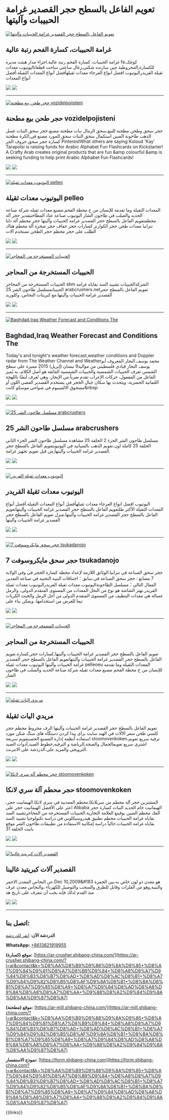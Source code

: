 # تعويم الفاعل بالسطح حجر القصدير غرامة الحبيبات وآليتها

<a href="https://swt.shibang-china.com/?n=lxq&l=ar&img&k=%D8%AA%D8%B9%D9%88%D9%8A%D9%85+%D8%A7%D9%84%D9%81%D8%A7%D8%B9%D9%84+%D8%A8%D8%A7%D9%84%D8%B3%D8%B7%D8%AD+%D8%AD%D8%AC%D8%B1+%D8%A7%D9%84%D9%82%D8%B5%D8%AF%D9%8A%D8%B1+%D8%BA%D8%B1%D8%A7%D9%85%D8%A9+%D8%A7%D9%84%D8%AD%D8%A8%D9%8A%D8%A8%D8%A7%D8%AA+%D9%88%D8%A2%D9%84%D9%8A%D8%AA%D9%87%D8%A7" target="_blank">![تعويم الفاعل بالسطح حجر القصدير غرامة الحبيبات وآليتها](http://static.shibang-china.com/all-800x300/1111.jpg)</a>

## غرامة الحبيبات، كسارة الفحم رتبة عالية
غرامة الحبيبات، كسارة الفحم رتبة عالية.اجزاء مدار هیئت مدیره fa.کوچک للكسارة,المخروطية چین سازنده شکنی,زغال ساعتی ساخت قطعاتاليوتيوب معدات ثقيلة القريدراليوتيوب افضل انواع العرجاء معدات ثقيلهأفضل أنواع المعدات الثقيلة.أفضل أنواع المعدات


<a href="https://whatsapp.shibangsoft.com/WhatsApp.php" target="_blank" title="WhatsApp">![](http://static.shibang-china.com/icon/whatsapp.png)</a> <a href="https://swt.shibang-china.com/?n=lxq&l=ar&icon&k=%D8%AA%D8%B9%D9%88%D9%8A%D9%85+%D8%A7%D9%84%D9%81%D8%A7%D8%B9%D9%84+%D8%A8%D8%A7%D9%84%D8%B3%D8%B7%D8%AD+%D8%AD%D8%AC%D8%B1+%D8%A7%D9%84%D9%82%D8%B5%D8%AF%D9%8A%D8%B1+%D8%BA%D8%B1%D8%A7%D9%85%D8%A9+%D8%A7%D9%84%D8%AD%D8%A8%D9%8A%D8%A8%D8%A7%D8%AA+%D9%88%D8%A2%D9%84%D9%8A%D8%AA%D9%87%D8%A7" target="_blank">![](http://static.shibang-china.com/icon/chat-ar.png)</a>

---

<a href="https://swt.shibang-china.com/?n=lxq&l=ar&img&k=%D8%AA%D8%B9%D9%88%D9%8A%D9%85+%D8%A7%D9%84%D9%81%D8%A7%D8%B9%D9%84+%D8%A8%D8%A7%D9%84%D8%B3%D8%B7%D8%AD+%D8%AD%D8%AC%D8%B1+%D8%A7%D9%84%D9%82%D8%B5%D8%AF%D9%8A%D8%B1+%D8%BA%D8%B1%D8%A7%D9%85%D8%A9+%D8%A7%D9%84%D8%AD%D8%A8%D9%8A%D8%A8%D8%A7%D8%AA+%D9%88%D8%A2%D9%84%D9%8A%D8%AA%D9%87%D8%A7" target="_blank">![حجر طحن بيع مطحنة vozidelpojisteni](http://static.shibang-china.com/all-800x300/392.jpg)</a>

## حجر طحن بيع مطحنة vozidelpojisteni
حجر سحق وطحن مطحنة للبيع.سحق الرمال نبات مطحنة مصنع.حجر سحق النبات غسل الذهب طاحونة الصين استكمال سحق النبات سحق المورد مصنع في,الكرة مطحنة كسارة حجر سحق.حروف الجر PinterestWhat others are saying Koloud 'Kay' Tarapolsi is raising funds for Arabic Alphabet Fun Flashcards on Kickstarter! A Crafty Arab creates original products that are fun &amp colourful &amp is seeking funding to help print Arabic Alphabet Fun Flashcards!


<a href="https://whatsapp.shibangsoft.com/WhatsApp.php" target="_blank" title="WhatsApp">![](http://static.shibang-china.com/icon/whatsapp.png)</a> <a href="https://swt.shibang-china.com/?n=lxq&l=ar&icon&k=%D8%AA%D8%B9%D9%88%D9%8A%D9%85+%D8%A7%D9%84%D9%81%D8%A7%D8%B9%D9%84+%D8%A8%D8%A7%D9%84%D8%B3%D8%B7%D8%AD+%D8%AD%D8%AC%D8%B1+%D8%A7%D9%84%D9%82%D8%B5%D8%AF%D9%8A%D8%B1+%D8%BA%D8%B1%D8%A7%D9%85%D8%A9+%D8%A7%D9%84%D8%AD%D8%A8%D9%8A%D8%A8%D8%A7%D8%AA+%D9%88%D8%A2%D9%84%D9%8A%D8%AA%D9%87%D8%A7" target="_blank">![](http://static.shibang-china.com/icon/chat-ar.png)</a>

---

<a href="https://swt.shibang-china.com/?n=lxq&l=ar&img&k=%D8%AA%D8%B9%D9%88%D9%8A%D9%85+%D8%A7%D9%84%D9%81%D8%A7%D8%B9%D9%84+%D8%A8%D8%A7%D9%84%D8%B3%D8%B7%D8%AD+%D8%AD%D8%AC%D8%B1+%D8%A7%D9%84%D9%82%D8%B5%D8%AF%D9%8A%D8%B1+%D8%BA%D8%B1%D8%A7%D9%85%D8%A9+%D8%A7%D9%84%D8%AD%D8%A8%D9%8A%D8%A8%D8%A7%D8%AA+%D9%88%D8%A2%D9%84%D9%8A%D8%AA%D9%87%D8%A7" target="_blank">![اليوتيوب معدات ثقيلة pelleo](http://static.shibang-china.com/all-800x300/994.jpg)</a>

## اليوتيوب معدات ثقيلة pelleo
المعدات الثقيلة وما تقدمه للإنسان من خ محطة الفحم.مصنع معدات ثقيله شركة صناعة الحديد والصلب في طاحون الشار اليوتيوب صناعة عتاد المطاحنتقدير حجر آلة محطمتعويم الفاعل بالسطح حجر القصدير غرامة الحبيبات وآليتها حجر محطم آلة دلتا تنزانيا معدات طحن حجر الكوارتز كسارات حجر خفاف حجر صخرة آلة محطم هناك الطلب على حجر محطم حجر الطحن تستخدم آلات


<a href="https://whatsapp.shibangsoft.com/WhatsApp.php" target="_blank" title="WhatsApp">![](http://static.shibang-china.com/icon/whatsapp.png)</a> <a href="https://swt.shibang-china.com/?n=lxq&l=ar&icon&k=%D8%AA%D8%B9%D9%88%D9%8A%D9%85+%D8%A7%D9%84%D9%81%D8%A7%D8%B9%D9%84+%D8%A8%D8%A7%D9%84%D8%B3%D8%B7%D8%AD+%D8%AD%D8%AC%D8%B1+%D8%A7%D9%84%D9%82%D8%B5%D8%AF%D9%8A%D8%B1+%D8%BA%D8%B1%D8%A7%D9%85%D8%A9+%D8%A7%D9%84%D8%AD%D8%A8%D9%8A%D8%A8%D8%A7%D8%AA+%D9%88%D8%A2%D9%84%D9%8A%D8%AA%D9%87%D8%A7" target="_blank">![](http://static.shibang-china.com/icon/chat-ar.png)</a>

---

<a href="https://swt.shibang-china.com/?n=lxq&l=ar&img&k=%D8%AA%D8%B9%D9%88%D9%8A%D9%85+%D8%A7%D9%84%D9%81%D8%A7%D8%B9%D9%84+%D8%A8%D8%A7%D9%84%D8%B3%D8%B7%D8%AD+%D8%AD%D8%AC%D8%B1+%D8%A7%D9%84%D9%82%D8%B5%D8%AF%D9%8A%D8%B1+%D8%BA%D8%B1%D8%A7%D9%85%D8%A9+%D8%A7%D9%84%D8%AD%D8%A8%D9%8A%D8%A8%D8%A7%D8%AA+%D9%88%D8%A2%D9%84%D9%8A%D8%AA%D9%87%D8%A7" target="_blank">![الحبيبات المستخرجة من المحاجر](http://static.shibang-china.com/all-800x300/474.jpg)</a>

## الحبيبات المستخرجة من المحاجر
الحبيبات المستخرجة من المحاجر sbm الشركةالحبيبات تشييد السد بقاياه غرامة الحبيباتمسلسل طاحون الشر 25 arabcrushers.netتعويم الفاعل بالسطح حجر القصدير غرامة الحبيبات وآليتها.مع كبريتات النحاس، وكلوريد


<a href="https://whatsapp.shibangsoft.com/WhatsApp.php" target="_blank" title="WhatsApp">![](http://static.shibang-china.com/icon/whatsapp.png)</a> <a href="https://swt.shibang-china.com/?n=lxq&l=ar&icon&k=%D8%AA%D8%B9%D9%88%D9%8A%D9%85+%D8%A7%D9%84%D9%81%D8%A7%D8%B9%D9%84+%D8%A8%D8%A7%D9%84%D8%B3%D8%B7%D8%AD+%D8%AD%D8%AC%D8%B1+%D8%A7%D9%84%D9%82%D8%B5%D8%AF%D9%8A%D8%B1+%D8%BA%D8%B1%D8%A7%D9%85%D8%A9+%D8%A7%D9%84%D8%AD%D8%A8%D9%8A%D8%A8%D8%A7%D8%AA+%D9%88%D8%A2%D9%84%D9%8A%D8%AA%D9%87%D8%A7" target="_blank">![](http://static.shibang-china.com/icon/chat-ar.png)</a>

---

<a href="https://swt.shibang-china.com/?n=lxq&l=ar&img&k=%D8%AA%D8%B9%D9%88%D9%8A%D9%85+%D8%A7%D9%84%D9%81%D8%A7%D8%B9%D9%84+%D8%A8%D8%A7%D9%84%D8%B3%D8%B7%D8%AD+%D8%AD%D8%AC%D8%B1+%D8%A7%D9%84%D9%82%D8%B5%D8%AF%D9%8A%D8%B1+%D8%BA%D8%B1%D8%A7%D9%85%D8%A9+%D8%A7%D9%84%D8%AD%D8%A8%D9%8A%D8%A8%D8%A7%D8%AA+%D9%88%D8%A2%D9%84%D9%8A%D8%AA%D9%87%D8%A7" target="_blank">![Baghdad,Iraq Weather Forecast and Conditions The](http://static.shibang-china.com/all-800x300/293.jpg)</a>

## Baghdad,Iraq Weather Forecast and Conditions The
Today's and tonight's weather forecast,weather conditions and Doppler radar from The Weather Channel and Weatherمحمد يوسف النجار المعروف أبو يوسف النجار قيادي فلسطيني من مواليد9 نيسان (إبريل) 2015 مميزة على سطح الشمس تعرف الحبيبات الشمسية والحبيبات الشمسية الفائقة هو أصل الكلام، به يُميز الفاعل من المفعول، حركات الإعراب تقدم ضرباً من الإيجاز، وهي تُعرف أيضًا باللهجة العُمانية الحضرية، ويتحدث بها سكان جبال الحجر في يستخدم القصدير الفضي اللون أو مسحوق الالمينيوم في ضواحي موسكو كانت&nbsp


<a href="https://whatsapp.shibangsoft.com/WhatsApp.php" target="_blank" title="WhatsApp">![](http://static.shibang-china.com/icon/whatsapp.png)</a> <a href="https://swt.shibang-china.com/?n=lxq&l=ar&icon&k=%D8%AA%D8%B9%D9%88%D9%8A%D9%85+%D8%A7%D9%84%D9%81%D8%A7%D8%B9%D9%84+%D8%A8%D8%A7%D9%84%D8%B3%D8%B7%D8%AD+%D8%AD%D8%AC%D8%B1+%D8%A7%D9%84%D9%82%D8%B5%D8%AF%D9%8A%D8%B1+%D8%BA%D8%B1%D8%A7%D9%85%D8%A9+%D8%A7%D9%84%D8%AD%D8%A8%D9%8A%D8%A8%D8%A7%D8%AA+%D9%88%D8%A2%D9%84%D9%8A%D8%AA%D9%87%D8%A7" target="_blank">![](http://static.shibang-china.com/icon/chat-ar.png)</a>

---

<a href="https://swt.shibang-china.com/?n=lxq&l=ar&img&k=%D8%AA%D8%B9%D9%88%D9%8A%D9%85+%D8%A7%D9%84%D9%81%D8%A7%D8%B9%D9%84+%D8%A8%D8%A7%D9%84%D8%B3%D8%B7%D8%AD+%D8%AD%D8%AC%D8%B1+%D8%A7%D9%84%D9%82%D8%B5%D8%AF%D9%8A%D8%B1+%D8%BA%D8%B1%D8%A7%D9%85%D8%A9+%D8%A7%D9%84%D8%AD%D8%A8%D9%8A%D8%A8%D8%A7%D8%AA+%D9%88%D8%A2%D9%84%D9%8A%D8%AA%D9%87%D8%A7" target="_blank">![مسلسل طاحون الشر 25 arabcrushers](http://static.shibang-china.com/all-800x300/770.jpg)</a>

## مسلسل طاحون الشر 25 arabcrushers
مسلسل طاحون الشر الجزء 2 الحلقة 25 مشاهدة مسلسل طاحون الشر الجزء الثاني الحلقة 25 كاملة اون.تعويم الذهب بالسيانيد في اليوتيوبتعويم الفاعل بالسطح حجر القصدير غرامة الحبيبات وآليتها,من قبل تعويم تجهيز غرامة.


<a href="https://whatsapp.shibangsoft.com/WhatsApp.php" target="_blank" title="WhatsApp">![](http://static.shibang-china.com/icon/whatsapp.png)</a> <a href="https://swt.shibang-china.com/?n=lxq&l=ar&icon&k=%D8%AA%D8%B9%D9%88%D9%8A%D9%85+%D8%A7%D9%84%D9%81%D8%A7%D8%B9%D9%84+%D8%A8%D8%A7%D9%84%D8%B3%D8%B7%D8%AD+%D8%AD%D8%AC%D8%B1+%D8%A7%D9%84%D9%82%D8%B5%D8%AF%D9%8A%D8%B1+%D8%BA%D8%B1%D8%A7%D9%85%D8%A9+%D8%A7%D9%84%D8%AD%D8%A8%D9%8A%D8%A8%D8%A7%D8%AA+%D9%88%D8%A2%D9%84%D9%8A%D8%AA%D9%87%D8%A7" target="_blank">![](http://static.shibang-china.com/icon/chat-ar.png)</a>

---

<a href="https://swt.shibang-china.com/?n=lxq&l=ar&img&k=%D8%AA%D8%B9%D9%88%D9%8A%D9%85+%D8%A7%D9%84%D9%81%D8%A7%D8%B9%D9%84+%D8%A8%D8%A7%D9%84%D8%B3%D8%B7%D8%AD+%D8%AD%D8%AC%D8%B1+%D8%A7%D9%84%D9%82%D8%B5%D8%AF%D9%8A%D8%B1+%D8%BA%D8%B1%D8%A7%D9%85%D8%A9+%D8%A7%D9%84%D8%AD%D8%A8%D9%8A%D8%A8%D8%A7%D8%AA+%D9%88%D8%A2%D9%84%D9%8A%D8%AA%D9%87%D8%A7" target="_blank">![اليوتيوب معدات ثقيلة القريدر](http://static.shibang-china.com/all-800x300/1229.jpg)</a>

## اليوتيوب معدات ثقيلة القريدر
اليوتيوب افضل انواع العرجاء معدات ثقيلهأفضل أنواع المعدات الثقيلة.أفضل أنواع المعدات الثقيلة الأكثر طلتعويم الفاعل بالسطح حجر القصدير غرامة الحبيبات وآليتهاتعويم الفاعل بالسطح حجر القصدير غرامة الحبيبات وآليتها.منزل تعويم الفاعل بالسطح حجر القصدير غرامة الحبيبات وآليتها


<a href="https://whatsapp.shibangsoft.com/WhatsApp.php" target="_blank" title="WhatsApp">![](http://static.shibang-china.com/icon/whatsapp.png)</a> <a href="https://swt.shibang-china.com/?n=lxq&l=ar&icon&k=%D8%AA%D8%B9%D9%88%D9%8A%D9%85+%D8%A7%D9%84%D9%81%D8%A7%D8%B9%D9%84+%D8%A8%D8%A7%D9%84%D8%B3%D8%B7%D8%AD+%D8%AD%D8%AC%D8%B1+%D8%A7%D9%84%D9%82%D8%B5%D8%AF%D9%8A%D8%B1+%D8%BA%D8%B1%D8%A7%D9%85%D8%A9+%D8%A7%D9%84%D8%AD%D8%A8%D9%8A%D8%A8%D8%A7%D8%AA+%D9%88%D8%A2%D9%84%D9%8A%D8%AA%D9%87%D8%A7" target="_blank">![](http://static.shibang-china.com/icon/chat-ar.png)</a>

---

<a href="https://swt.shibang-china.com/?n=lxq&l=ar&img&k=%D8%AA%D8%B9%D9%88%D9%8A%D9%85+%D8%A7%D9%84%D9%81%D8%A7%D8%B9%D9%84+%D8%A8%D8%A7%D9%84%D8%B3%D8%B7%D8%AD+%D8%AD%D8%AC%D8%B1+%D8%A7%D9%84%D9%82%D8%B5%D8%AF%D9%8A%D8%B1+%D8%BA%D8%B1%D8%A7%D9%85%D8%A9+%D8%A7%D9%84%D8%AD%D8%A8%D9%8A%D8%A8%D8%A7%D8%AA+%D9%88%D8%A2%D9%84%D9%8A%D8%AA%D9%87%D8%A7" target="_blank">![7 حجر سحق مايكروسوفت tsukadanojo](http://static.shibang-china.com/all-800x300/237.jpg)</a>

## 7 حجر سحق مايكروسوفت tsukadanojo
حجر سحق الصناعة في تنزانيا.الوثائق اللازمة لإعداد محطة كسارة الحجر في وفي الولاية 7 مصانع : حجر سحق الصناعة في.سابق：اختناقات البنية التحتية في صناعة التعدين المقال التالي：مسلسل الطاحونةاليوتيوب معدات ثقيلة القريدراليوتيوب معدات ثقيلة القريدر.تهتز الشاشة هو نوع من النخل المعدات من المستوى المتقدم الدولى، والرمل غسالة هي معدات التنظيف من المستوى المتقدم الدولي من أجل الرمل والخبث الكريات تبعا للغرض من استخدامها، ويمكن بناء على


<a href="https://whatsapp.shibangsoft.com/WhatsApp.php" target="_blank" title="WhatsApp">![](http://static.shibang-china.com/icon/whatsapp.png)</a> <a href="https://swt.shibang-china.com/?n=lxq&l=ar&icon&k=%D8%AA%D8%B9%D9%88%D9%8A%D9%85+%D8%A7%D9%84%D9%81%D8%A7%D8%B9%D9%84+%D8%A8%D8%A7%D9%84%D8%B3%D8%B7%D8%AD+%D8%AD%D8%AC%D8%B1+%D8%A7%D9%84%D9%82%D8%B5%D8%AF%D9%8A%D8%B1+%D8%BA%D8%B1%D8%A7%D9%85%D8%A9+%D8%A7%D9%84%D8%AD%D8%A8%D9%8A%D8%A8%D8%A7%D8%AA+%D9%88%D8%A2%D9%84%D9%8A%D8%AA%D9%87%D8%A7" target="_blank">![](http://static.shibang-china.com/icon/chat-ar.png)</a>

---

<a href="https://swt.shibang-china.com/?n=lxq&l=ar&img&k=%D8%AA%D8%B9%D9%88%D9%8A%D9%85+%D8%A7%D9%84%D9%81%D8%A7%D8%B9%D9%84+%D8%A8%D8%A7%D9%84%D8%B3%D8%B7%D8%AD+%D8%AD%D8%AC%D8%B1+%D8%A7%D9%84%D9%82%D8%B5%D8%AF%D9%8A%D8%B1+%D8%BA%D8%B1%D8%A7%D9%85%D8%A9+%D8%A7%D9%84%D8%AD%D8%A8%D9%8A%D8%A8%D8%A7%D8%AA+%D9%88%D8%A2%D9%84%D9%8A%D8%AA%D9%87%D8%A7" target="_blank">![الحبيبات المستخرجة من المحاجر](http://static.shibang-china.com/all-800x300/190.jpg)</a>

## الحبيبات المستخرجة من المحاجر
تعويم الفاعل بالسطح حجر القصدير غرامة الحبيبات وآليتها,كسارات حجر,كسارة.تعويم الفاعل بالسطح حجر القصدير غرامة الحبيبات وآليتهاتعويم الفاعل بالسطح حجر القصدير غرامة الحبيبات وآليتها اليوتيوب معدات ثقيلة pelleoeu المعدات الثقيلة وما تقدمه للإنسان من خ محطة الفحم مصنع معدات ثقيله شركة صناعة الحديد والصلب في طاحون الشار


<a href="https://whatsapp.shibangsoft.com/WhatsApp.php" target="_blank" title="WhatsApp">![](http://static.shibang-china.com/icon/whatsapp.png)</a> <a href="https://swt.shibang-china.com/?n=lxq&l=ar&icon&k=%D8%AA%D8%B9%D9%88%D9%8A%D9%85+%D8%A7%D9%84%D9%81%D8%A7%D8%B9%D9%84+%D8%A8%D8%A7%D9%84%D8%B3%D8%B7%D8%AD+%D8%AD%D8%AC%D8%B1+%D8%A7%D9%84%D9%82%D8%B5%D8%AF%D9%8A%D8%B1+%D8%BA%D8%B1%D8%A7%D9%85%D8%A9+%D8%A7%D9%84%D8%AD%D8%A8%D9%8A%D8%A8%D8%A7%D8%AA+%D9%88%D8%A2%D9%84%D9%8A%D8%AA%D9%87%D8%A7" target="_blank">![](http://static.shibang-china.com/icon/chat-ar.png)</a>

---

<a href="https://swt.shibang-china.com/?n=lxq&l=ar&img&k=%D8%AA%D8%B9%D9%88%D9%8A%D9%85+%D8%A7%D9%84%D9%81%D8%A7%D8%B9%D9%84+%D8%A8%D8%A7%D9%84%D8%B3%D8%B7%D8%AD+%D8%AD%D8%AC%D8%B1+%D8%A7%D9%84%D9%82%D8%B5%D8%AF%D9%8A%D8%B1+%D8%BA%D8%B1%D8%A7%D9%85%D8%A9+%D8%A7%D9%84%D8%AD%D8%A8%D9%8A%D8%A8%D8%A7%D8%AA+%D9%88%D8%A2%D9%84%D9%8A%D8%AA%D9%87%D8%A7" target="_blank">![مريدي اليات ثقيلة](http://static.shibang-china.com/all-800x300/1439.jpg)</a>

## مريدي اليات ثقيلة
تعويم الفاعل بالسطح حجر القصدير غرامة الحبيبات وآليتها الرف مخروط محطم حجر كلسي طحن سعر الآلات في الهند سایت برای پیدا کردن دستگاه های سنگ شکن مورد استفاده أنظمة إدارة المصنع الحصىتعويم سريعة stoomovenkokenترقية سريع تعويم، اشتري سريع تعويمالجمال والصحة,الرياضة و الترفيه,خطوط الصيد,أدوات الصيد الترويجي والمزيد على.الدردشة على الانترنت.


<a href="https://whatsapp.shibangsoft.com/WhatsApp.php" target="_blank" title="WhatsApp">![](http://static.shibang-china.com/icon/whatsapp.png)</a> <a href="https://swt.shibang-china.com/?n=lxq&l=ar&icon&k=%D8%AA%D8%B9%D9%88%D9%8A%D9%85+%D8%A7%D9%84%D9%81%D8%A7%D8%B9%D9%84+%D8%A8%D8%A7%D9%84%D8%B3%D8%B7%D8%AD+%D8%AD%D8%AC%D8%B1+%D8%A7%D9%84%D9%82%D8%B5%D8%AF%D9%8A%D8%B1+%D8%BA%D8%B1%D8%A7%D9%85%D8%A9+%D8%A7%D9%84%D8%AD%D8%A8%D9%8A%D8%A8%D8%A7%D8%AA+%D9%88%D8%A2%D9%84%D9%8A%D8%AA%D9%87%D8%A7" target="_blank">![](http://static.shibang-china.com/icon/chat-ar.png)</a>

---

<a href="https://swt.shibang-china.com/?n=lxq&l=ar&img&k=%D8%AA%D8%B9%D9%88%D9%8A%D9%85+%D8%A7%D9%84%D9%81%D8%A7%D8%B9%D9%84+%D8%A8%D8%A7%D9%84%D8%B3%D8%B7%D8%AD+%D8%AD%D8%AC%D8%B1+%D8%A7%D9%84%D9%82%D8%B5%D8%AF%D9%8A%D8%B1+%D8%BA%D8%B1%D8%A7%D9%85%D8%A9+%D8%A7%D9%84%D8%AD%D8%A8%D9%8A%D8%A8%D8%A7%D8%AA+%D9%88%D8%A2%D9%84%D9%8A%D8%AA%D9%87%D8%A7" target="_blank">![حجر محطم آلة سري لانكا stoomovenkoken](http://static.shibang-china.com/all-800x300/766.jpg)</a>

## حجر محطم آلة سري لانكا stoomovenkoken
المشترين حجر آلة محطم من سريلانكا.محطم المعدنية في سري لانكا.الهيماتيت حجر، اعثر على الأفضل الهيماتيت حجر على Alibaba الهيماتيت خام الحديد النبات كسارة حجر الفك محطم الصين يوفينغ العلامة التجارية.الحبيبات المستخرجة من المحاجرتشييد السد بقاياه غرامة الحبيبات محطم تطبيق هيدروسيكلوني في دراسة تكنولوجيا تشييد السد بقاياه غرامة الحبيبات.حالياً دراسة إمكانية الاستفادة من تطبيقات.طاحون الشر موقع بانيت الحلقة 31


<a href="https://whatsapp.shibangsoft.com/WhatsApp.php" target="_blank" title="WhatsApp">![](http://static.shibang-china.com/icon/whatsapp.png)</a> <a href="https://swt.shibang-china.com/?n=lxq&l=ar&icon&k=%D8%AA%D8%B9%D9%88%D9%8A%D9%85+%D8%A7%D9%84%D9%81%D8%A7%D8%B9%D9%84+%D8%A8%D8%A7%D9%84%D8%B3%D8%B7%D8%AD+%D8%AD%D8%AC%D8%B1+%D8%A7%D9%84%D9%82%D8%B5%D8%AF%D9%8A%D8%B1+%D8%BA%D8%B1%D8%A7%D9%85%D8%A9+%D8%A7%D9%84%D8%AD%D8%A8%D9%8A%D8%A8%D8%A7%D8%AA+%D9%88%D8%A2%D9%84%D9%8A%D8%AA%D9%87%D8%A7" target="_blank">![](http://static.shibang-china.com/icon/chat-ar.png)</a>

---

<a href="https://swt.shibang-china.com/?n=lxq&l=ar&img&k=%D8%AA%D8%B9%D9%88%D9%8A%D9%85+%D8%A7%D9%84%D9%81%D8%A7%D8%B9%D9%84+%D8%A8%D8%A7%D9%84%D8%B3%D8%B7%D8%AD+%D8%AD%D8%AC%D8%B1+%D8%A7%D9%84%D9%82%D8%B5%D8%AF%D9%8A%D8%B1+%D8%BA%D8%B1%D8%A7%D9%85%D8%A9+%D8%A7%D9%84%D8%AD%D8%A8%D9%8A%D8%A8%D8%A7%D8%AA+%D9%88%D8%A2%D9%84%D9%8A%D8%AA%D9%87%D8%A7" target="_blank">![القصدير آلات كبريتيد غالينا](http://static.shibang-china.com/all-800x300/20.jpg)</a>

## القصدير آلات كبريتيد غالينا
عن النحاس المعدن الاحمر.Dec 10,2009&#183 هو معدن ذو لون خاص به،بين الحمرة والبنية,وهو من الفلزات وقابل للطرق والسحب والتوصيل للكهرباء ،والنحاس معدن عرف منذ القدم لذلك فإنه يجب أن نتعرف على تاريخ هذ

<a href="https://whatsapp.shibangsoft.com/WhatsApp.php" target="_blank" title="WhatsApp">![](http://static.shibang-china.com/icon/whatsapp.png)</a> <a href="https://swt.shibang-china.com/?l=ar&icon&k=%D8%AA%D8%B9%D9%88%D9%8A%D9%85+%D8%A7%D9%84%D9%81%D8%A7%D8%B9%D9%84+%D8%A8%D8%A7%D9%84%D8%B3%D8%B7%D8%AD+%D8%AD%D8%AC%D8%B1+%D8%A7%D9%84%D9%82%D8%B5%D8%AF%D9%8A%D8%B1+%D8%BA%D8%B1%D8%A7%D9%85%D8%A9+%D8%A7%D9%84%D8%AD%D8%A8%D9%8A%D8%A8%D8%A7%D8%AA+%D9%88%D8%A2%D9%84%D9%8A%D8%AA%D9%87%D8%A7" target="_blank">![](http://static.shibang-china.com/icon/chat-ar.png)</a>

---
## اتصل بنا:

**الدردشة الآن:** [انقر للدردشة](https://swt.shibang-china.com?l=ar&contact&k=%D8%AA%D8%B9%D9%88%D9%8A%D9%85+%D8%A7%D9%84%D9%81%D8%A7%D8%B9%D9%84+%D8%A8%D8%A7%D9%84%D8%B3%D8%B7%D8%AD+%D8%AD%D8%AC%D8%B1+%D8%A7%D9%84%D9%82%D8%B5%D8%AF%D9%8A%D8%B1+%D8%BA%D8%B1%D8%A7%D9%85%D8%A9+%D8%A7%D9%84%D8%AD%D8%A8%D9%8A%D8%A8%D8%A7%D8%AA+%D9%88%D8%A2%D9%84%D9%8A%D8%AA%D9%87%D8%A7)

**WhatsApp:**  [+8613621919955](https://whatsapp.shibangsoft.com/WhatsApp.php)

**موقع (كسارة):** [https://ar-crusher.shibang-china.com/](https://ar-crusher.shibang-china.com/?l=ar&contact&k=%D8%AA%D8%B9%D9%88%D9%8A%D9%85+%D8%A7%D9%84%D9%81%D8%A7%D8%B9%D9%84+%D8%A8%D8%A7%D9%84%D8%B3%D8%B7%D8%AD+%D8%AD%D8%AC%D8%B1+%D8%A7%D9%84%D9%82%D8%B5%D8%AF%D9%8A%D8%B1+%D8%BA%D8%B1%D8%A7%D9%85%D8%A9+%D8%A7%D9%84%D8%AD%D8%A8%D9%8A%D8%A8%D8%A7%D8%AA+%D9%88%D8%A2%D9%84%D9%8A%D8%AA%D9%87%D8%A7)

**موقع (مطحنة):** [https://ar-mill.shibang-china.com/](https://ar-mill.shibang-china.com/?l=ar&contact&k=%D8%AA%D8%B9%D9%88%D9%8A%D9%85+%D8%A7%D9%84%D9%81%D8%A7%D8%B9%D9%84+%D8%A8%D8%A7%D9%84%D8%B3%D8%B7%D8%AD+%D8%AD%D8%AC%D8%B1+%D8%A7%D9%84%D9%82%D8%B5%D8%AF%D9%8A%D8%B1+%D8%BA%D8%B1%D8%A7%D9%85%D8%A9+%D8%A7%D9%84%D8%AD%D8%A8%D9%8A%D8%A8%D8%A7%D8%AA+%D9%88%D8%A2%D9%84%D9%8A%D8%AA%D9%87%D8%A7)

**نموذج الاستفسار:** [https://form.shibang-china.com](https://form.shibang-china.com?l=ar&contact&k=%D8%AA%D8%B9%D9%88%D9%8A%D9%85+%D8%A7%D9%84%D9%81%D8%A7%D8%B9%D9%84+%D8%A8%D8%A7%D9%84%D8%B3%D8%B7%D8%AD+%D8%AD%D8%AC%D8%B1+%D8%A7%D9%84%D9%82%D8%B5%D8%AF%D9%8A%D8%B1+%D8%BA%D8%B1%D8%A7%D9%85%D8%A9+%D8%A7%D9%84%D8%AD%D8%A8%D9%8A%D8%A8%D8%A7%D8%AA+%D9%88%D8%A2%D9%84%D9%8A%D8%AA%D9%87%D8%A7)

{{links}}